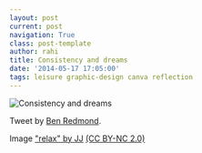 ```yaml
---
layout: post
current: post
navigation: True
class: post-template
author: rahi
title: Consistency and dreams
date: '2014-05-17 17:05:00'
tags: leisure graphic-design canva reflection
---
```


![Consistency and dreams][1]

Tweet by [Ben Redmond](https://twitter.com/benredmond/status/436449403722018816 "@benredmond").

Image&nbsp;["relax" by JJ](https://www.flickr.com/photos/48704289@N05/4997292791/ "&quot;relax&quot; by JJ on Flickr") [(CC BY-NC 2.0)](https://creativecommons.org/licenses/by-nc/2.0/ "Attribution-NonCommercial 2.0 Generic")

[1]: https://lh3.googleusercontent.com/FnZma1ZR1eh2-gPtTaNdo6El0Np3YTIHY041zbS01J7PNnjqlZaWxzTRAixDcm2T1Dx2_5NfpdzqzJS6kyd4u1G6j3-cXkeC8Rdiuu_zfdWrQ3RM4_ECqHK7YxH-O8YQB4IZbCcbpJAUKgA2P5hfhSXjjKXKkp0bHg9r0fQbyMaUqvriC5ARxYiw0Anht5phbuvepJjEBhlhFVBHwN-7kijD7GouAnxb5MNQGtQ2t2aQcZEcQ5KEeDqbj41Y69AZEGJNWHFnJ1v36IQHNmg1fXuEI967BDG-Y9Vi9hNnUra8TXRJQc6yfbWP6u2o99B7V_-CJnke-n-JqHJj6kkOAcrAlhKv1QANVJn7UOBF4mjGfnNmMsxnPzHIF1OtN3U_jJqKmrN5PPVXohWuMCJXaQ123aPPuJLqkX_xhvrJxFzrmFZ1UeK2x2K8tBgVYzkhUdsjtotyBHhlYCaASmcpG59fPJyVn5TY2Ld8HRT_0vm_ULSNekA05jJfAFT7UAD3SP5Wx2oKtlqeXJTQwG4fL8jFYK57bHusAFTAQIrs8W8gkZI5S8lIYJB6G7as7kHlllknphWSyWVBqL3OWU2GHI_vZfljqWzcW1z6lcJiuMGzfd25LkId0A=w811-h608-no
